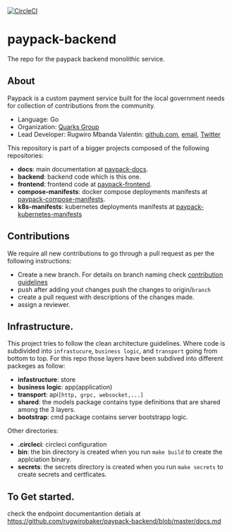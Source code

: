 [![CircleCI](https://circleci.com/gh/rugwirobaker/paypack-backend.svg?style=shield&circle-token=6f5aa06254f06fbeccf22a77d54ee272b197fbd8)](https://circleci.com/gh/rugwirobaker/paypack-backend)

# paypack-backend
The repo for the paypack backend monolithic service.

## About
Paypack is a custom payment service built for the local government needs for collection of contributions from the community.
 * Language: Go
 * Organization: [Quarks Group]()
 * Lead Developer: Rugwiro Mbanda Valentin: [github.com](https://github.com/rugwirobaker/), [email](rugwiorbaker@gmail.com), [Twitter](https://twitter.com/acodechef)

 This repository is part of a bigger projects composed of the following repositories:
  * **docs**: main documentation at [paypack-docs](https://github.com/rugwirobaker/paypack-docs).
  * **backend**: backend code which is this one.
  * **frontend**: frontend code at [paypack-frontend](https://github.com/rugwirobaker/paypack-frontend).
  * **compose-manifests**: docker compose deployments manifests at [paypack-compose-manifests](https://github.com/rugwirobaker/paypack-compose-manifests).
  * **k8s-manifests**:  kubernetes deployments manifests at [paypack-kubernetes-manifests](https://github.com/rugwirobaker/paypack-kubernetes-manifests)

 ## Contributions
 We require all new contributions to go through a pull request as per the following instructions:
  * Create a new branch. For details on branch naming check [contribution guidelines](CONTRIBUTORS.md)
  * push after adding yout changes push the changes to origin/`branch`
  * create a pull request with descriptions of the changes made.
  * assign a reviewer.

## Infrastructure.
This project tries to follow the clean architecture guidelines. Where code is subdivided into `infrastucure`, `business logic`, and `transport` going from bottom to top. For this repo those layers have been  subdived into different packeges as follow:
 * **infastructure**: store
 * **business logic**: app(application)
 * **transport**: api`[http, grpc, websocket,...]`
 * **shared**: the models package contains type definitions that are shared among the 3 layers.
 * **bootstrap**: cmd package contains server bootstrapp logic.

Other directories:
 * **.circleci**: circleci configuration
 * **bin**: the bin directory is created when you run `make build` to create the applciation binary.
 * **secrets**: the secrets directory is created when you run `make secrets` to create secrets and certficates.

 ## To Get started.
 check the endpoint documentantion detials at https://github.com/rugwirobaker/paypack-backend/blob/master/docs.md
